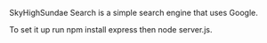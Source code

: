 SkyHighSundae Search is a simple search engine that uses Google.

To set it up run npm install express then node server.js.
